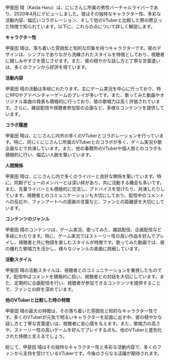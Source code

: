 甲斐田 晴（Kaida Haru）は、にじさんじ所属の男性バーチャルライバーであり、2020年4月にデビューしました。彼はその独特なキャラクター性、多彩な活動内容、幅広いコラボレーション、そして他のVTuberと比較した際の際立った特徴で知られています。以下に、これらの点について詳しく解説します。

**キャラクター性**

甲斐田 晴は、落ち着いた雰囲気と知的な印象を持つキャラクターです。彼のデザインは、シンプルでありながら洗練されたスタイルを特徴としており、視聴者に親しみやすさを感じさせます。また、彼の穏やかな話し方と丁寧な言葉遣いは、多くのファンから好評を得ています。

**活動内容**

甲斐田 晴の活動は多岐にわたります。主にゲーム実況を中心に行っており、特にRPGやアドベンチャーゲームのプレイが多いです。また、歌ってみた動画やオリジナル楽曲の発表も積極的に行っており、彼の歌唱力は高く評価されています。さらに、雑談配信や視聴者参加型の企画など、多様なコンテンツを提供しています。

**コラボ履歴**

甲斐田 晴は、にじさんじ内外の多くのVTuberとコラボレーションを行っています。特に、同じくにじさんじ所属のVTuberとのコラボが多く、ゲーム実況や歌企画などで共演しています。また、他の事務所のVTuberや個人勢とのコラボも積極的に行い、幅広い人脈を築いています。

**人間関係**

甲斐田 晴は、にじさんじ内で多くのライバーと良好な関係を築いています。特に、同期デビューのメンバーとは深い絆があり、共に活動する機会も多いです。また、先輩ライバーとも積極的に交流し、アドバイスを受けたり、共演したりしています。視聴者とのコミュニケーションも大切にしており、配信中のコメントへの反応や、ファンアートへの感謝の言葉など、ファンとの距離感を大切にしています。

**コンテンツのジャンル**

甲斐田 晴のコンテンツは、ゲーム実況、歌ってみた、雑談配信、企画配信など多岐にわたります。特に、ゲーム実況ではストーリー性の高い作品を好んでプレイし、視聴者と共に物語を楽しむスタイルが特徴です。歌ってみた動画では、彼の優れた歌唱力を活かし、様々なジャンルの楽曲に挑戦しています。

**活動スタイル**

甲斐田 晴の活動スタイルは、視聴者とのコミュニケーションを重視したものです。配信中はコメントを積極的に拾い、視聴者との対話を大切にしています。また、定期的に企画配信を行い、視聴者が参加できるコンテンツを提供することで、ファンとの絆を深めています。

**他のVTuberと比較した時の特徴**

甲斐田 晴の最大の特徴は、その落ち着いた雰囲気と知的なキャラクター性です。多くのVTuberが元気で明るいキャラクターを前面に出す中、彼の穏やかな話し方と丁寧な言葉遣いは、視聴者に安心感を与えます。また、歌唱力の高さや、ストーリー性の高いゲームを好んでプレイする点も、他のVTuberと差別化された特徴と言えるでしょう。

総じて、甲斐田 晴はその独特なキャラクター性と多彩な活動内容で、多くのファンから支持を受けているVTuberです。今後のさらなる活躍が期待されます。 